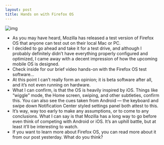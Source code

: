 ```yaml
---
layout: post
title: Hands on with Firefox OS
---
```

![img](http://media.idownloadblog.com/wp-content/uploads/2012/07/Firefox-OS-Screenshot.jpg)
* As you may have heard, Mozilla has released a test version of Firefox OS that anyone can test out on their local Mac or PC.
* I decided to go ahead and take it for a test drive, and although I probably definitely didn’t have everything properly configured and optimized, I came away with a decent impression of how the upcoming mobile OS is designed.
* Check inside for our brief video hands-on with the Firefox OS test software…
* At this point I can’t really form an opinion; it is beta software after all, and it’s not even running on hardware.
* What I can confirm, is that the OS is heavily inspired by iOS. Things like “wiggle” mode, the Home screen, swiping, and other subtleties, confirm this. You can also see the cues taken from Android — the keyboard and swipe down Notification Center styled settings panel both attest to this.
* It’s way, way too early to make any assumptions, or to come to any conclusions. What I can say is that Mozilla has a long way to go before even think of competing with Android or iOS. It’s an uphill battle, but at least it’ll be interesting to watch.
* If you want to learn more about Firefox OS, you can read more about it from our post yesterday. What do you think?

